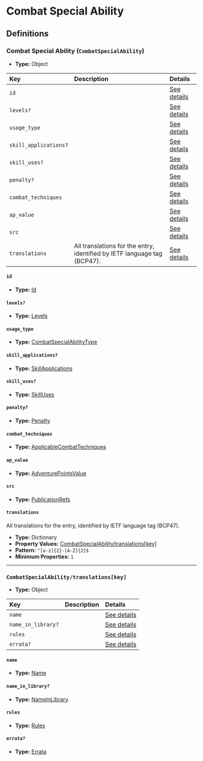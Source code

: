 # Combat Special Ability

## Definitions

### <a name="CombatSpecialAbility"></a> Combat Special Ability (`CombatSpecialAbility`)

- **Type:** Object

Key | Description | Details
:-- | :-- | :--
`id` |  | <a href="#CombatSpecialAbility/id">See details</a>
`levels?` |  | <a href="#CombatSpecialAbility/levels">See details</a>
`usage_type` |  | <a href="#CombatSpecialAbility/usage_type">See details</a>
`skill_applications?` |  | <a href="#CombatSpecialAbility/skill_applications">See details</a>
`skill_uses?` |  | <a href="#CombatSpecialAbility/skill_uses">See details</a>
`penalty?` |  | <a href="#CombatSpecialAbility/penalty">See details</a>
`combat_techniques` |  | <a href="#CombatSpecialAbility/combat_techniques">See details</a>
`ap_value` |  | <a href="#CombatSpecialAbility/ap_value">See details</a>
`src` |  | <a href="#CombatSpecialAbility/src">See details</a>
`translations` | All translations for the entry, identified by IETF language tag (BCP47). | <a href="#CombatSpecialAbility/translations">See details</a>

#### <a name="CombatSpecialAbility/id"></a> `id`

- **Type:** <a href="../_Activatable.md#Id">Id</a>

#### <a name="CombatSpecialAbility/levels"></a> `levels?`

- **Type:** <a href="../_Activatable.md#Levels">Levels</a>

#### <a name="CombatSpecialAbility/usage_type"></a> `usage_type`

- **Type:** <a href="../_Activatable.md#CombatSpecialAbilityType">CombatSpecialAbilityType</a>

#### <a name="CombatSpecialAbility/skill_applications"></a> `skill_applications?`

- **Type:** <a href="../_Activatable.md#SkillApplications">SkillApplications</a>

#### <a name="CombatSpecialAbility/skill_uses"></a> `skill_uses?`

- **Type:** <a href="../_Activatable.md#SkillUses">SkillUses</a>

#### <a name="CombatSpecialAbility/penalty"></a> `penalty?`

- **Type:** <a href="../_Activatable.md#Penalty">Penalty</a>

#### <a name="CombatSpecialAbility/combat_techniques"></a> `combat_techniques`

- **Type:** <a href="../_Activatable.md#ApplicableCombatTechniques">ApplicableCombatTechniques</a>

#### <a name="CombatSpecialAbility/ap_value"></a> `ap_value`

- **Type:** <a href="../_Activatable.md#AdventurePointsValue">AdventurePointsValue</a>

#### <a name="CombatSpecialAbility/src"></a> `src`

- **Type:** <a href="../source/_PublicationRef.md#PublicationRefs">PublicationRefs</a>

#### <a name="CombatSpecialAbility/translations"></a> `translations`

All translations for the entry, identified by IETF language tag (BCP47).

- **Type:** Dictionary
- **Property Values:** <a href="#CombatSpecialAbility/translations[key]">CombatSpecialAbility/translations[key]</a>
- **Pattern:** `^[a-z]{2}-[A-Z]{2}$`
- **Minimum Properties:** `1`

---

### <a name="CombatSpecialAbility/translations[key]"></a> `CombatSpecialAbility/translations[key]`

- **Type:** Object

Key | Description | Details
:-- | :-- | :--
`name` |  | <a href="#CombatSpecialAbility/translations[key]/name">See details</a>
`name_in_library?` |  | <a href="#CombatSpecialAbility/translations[key]/name_in_library">See details</a>
`rules` |  | <a href="#CombatSpecialAbility/translations[key]/rules">See details</a>
`errata?` |  | <a href="#CombatSpecialAbility/translations[key]/errata">See details</a>

#### <a name="CombatSpecialAbility/translations[key]/name"></a> `name`

- **Type:** <a href="../_Activatable.md#Name">Name</a>

#### <a name="CombatSpecialAbility/translations[key]/name_in_library"></a> `name_in_library?`

- **Type:** <a href="../_Activatable.md#NameInLibrary">NameInLibrary</a>

#### <a name="CombatSpecialAbility/translations[key]/rules"></a> `rules`

- **Type:** <a href="../_Activatable.md#Rules">Rules</a>

#### <a name="CombatSpecialAbility/translations[key]/errata"></a> `errata?`

- **Type:** <a href="../source/_Erratum.md#Errata">Errata</a>
